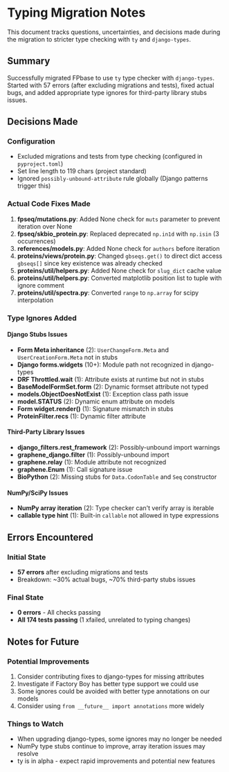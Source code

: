 # Typing Migration Notes

This document tracks questions, uncertainties, and decisions made during the migration to stricter type checking with `ty` and `django-types`.

## Summary

Successfully migrated FPbase to use `ty` type checker with `django-types`. Started with 57 errors (after excluding migrations and tests), fixed actual bugs, and added appropriate type ignores for third-party library stubs issues.

## Decisions Made

### Configuration
- Excluded migrations and tests from type checking (configured in `pyproject.toml`)
- Set line length to 119 chars (project standard)
- Ignored `possibly-unbound-attribute` rule globally (Django patterns trigger this)

### Actual Code Fixes Made
1. **fpseq/mutations.py**: Added None check for `muts` parameter to prevent iteration over None
2. **fpseq/skbio_protein.py**: Replaced deprecated `np.in1d` with `np.isin` (3 occurrences)
3. **references/models.py**: Added None check for `authors` before iteration
4. **proteins/views/protein.py**: Changed `gbseqs.get()` to direct dict access `gbseqs[]` since key existence was already checked
5. **proteins/util/helpers.py**: Added None check for `slug_dict` cache value
6. **proteins/util/helpers.py**: Converted matplotlib position list to tuple with ignore comment
7. **proteins/util/spectra.py**: Converted `range` to `np.array` for scipy interpolation

### Type Ignores Added

#### Django Stubs Issues
- **Form Meta inheritance** (2): `UserChangeForm.Meta` and `UserCreationForm.Meta` not in stubs
- **Django forms.widgets** (10+): Module path not recognized in django-types
- **DRF Throttled.wait** (1): Attribute exists at runtime but not in stubs
- **BaseModelFormSet.form** (2): Dynamic formset attribute not typed
- **models.ObjectDoesNotExist** (1): Exception class path issue
- **model.STATUS** (2): Dynamic enum attribute on models
- **Form widget.render()** (1): Signature mismatch in stubs
- **ProteinFilter.recs** (1): Dynamic filter attribute

#### Third-Party Library Issues
- **django_filters.rest_framework** (2): Possibly-unbound import warnings
- **graphene_django.filter** (1): Possibly-unbound import
- **graphene.relay** (1): Module attribute not recognized
- **graphene.Enum** (1): Call signature issue
- **BioPython** (2): Missing stubs for `Data.CodonTable` and `Seq` constructor

#### NumPy/SciPy Issues
- **NumPy array iteration** (2): Type checker can't verify array is iterable
- **callable type hint** (1): Built-in `callable` not allowed in type expressions

## Errors Encountered

### Initial State
- **57 errors** after excluding migrations and tests
- Breakdown: ~30% actual bugs, ~70% third-party stubs issues

### Final State
- **0 errors** - All checks passing
- **All 174 tests passing** (1 xfailed, unrelated to typing changes)

## Notes for Future

### Potential Improvements
1. Consider contributing fixes to django-types for missing attributes
2. Investigate if Factory Boy has better type support we could use
3. Some ignores could be avoided with better type annotations on our models
4. Consider using `from __future__ import annotations` more widely

### Things to Watch
- When upgrading django-types, some ignores may no longer be needed
- NumPy type stubs continue to improve, array iteration issues may resolve
- ty is in alpha - expect rapid improvements and potential new features
